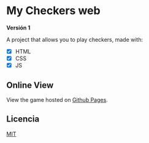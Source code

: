 # My Checkers web

**Versión 1**

A project that allows you to play checkers, made with:

- [x] HTML
- [x] CSS
- [x] JS

## Online View

View the game hosted on [Github Pages](https://gianelli99.github.io/my_checkers_web/).

## Licencia

[MIT](https://github.com/GianElli99/my_checkers_web/blob/main/LICENSE)
